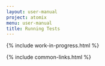 ```yaml
---
layout: user-manual
project: atomix
menu: user-manual
title: Running Tests
---
```


{% include work-in-progress.html %}

{% include common-links.html %}

